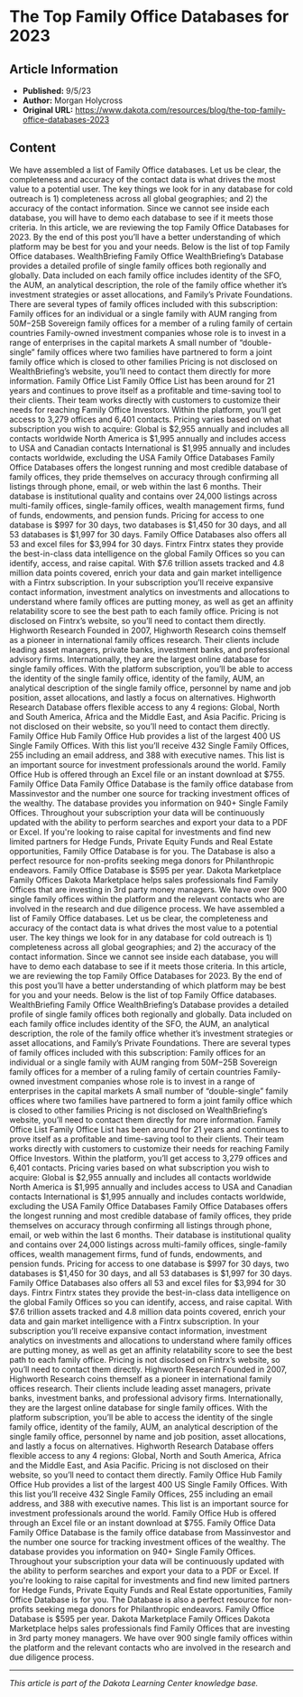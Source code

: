 # The Top Family Office Databases for 2023

## Article Information
- **Published:** 9/5/23
- **Author:** Morgan Holycross
- **Original URL:** https://www.dakota.com/resources/blog/the-top-family-office-databases-2023

## Content

We have assembled a list of Family Office databases. Let us be clear, the completeness and accuracy of the contact data is what drives the most value to a potential user. The key things we look for in any database for cold outreach is 1) completeness across all global geographies; and 2) the accuracy of the contact information. Since we cannot see inside each database, you will have to demo each database to see if it meets those criteria. In this article, we are reviewing the top Family Office Databases for 2023. By the end of this post you’ll have a better understanding of which platform may be best for you and your needs. Below is the list of top Family Office databases. WealthBriefing Family Office WealthBriefing’s Database provides a detailed profile of single family offices both regionally and globally. Data included on each family office includes identity of the SFO, the AUM, an analytical description, the role of the family office whether it’s investment strategies or asset allocations, and Family’s Private Foundations. There are several types of family offices included with this subscription: Family offices for an individual or a single family with AUM ranging from $50M-$25B Sovereign family offices for a member of a ruling family of certain countries Family-owned investment companies whose role is to invest in a range of enterprises in the capital markets A small number of “double-single” family offices where two families have partnered to form a joint family office which is closed to other families Pricing is not disclosed on WealthBriefing’s website, you’ll need to contact them directly for more information. Family Office List Family Office List has been around for 21 years and continues to prove itself as a profitable and time-saving tool to their clients. Their team works directly with customers to customize their needs for reaching Family Office Investors. Within the platform, you’ll get access to 3,279 offices and 6,401 contacts. Pricing varies based on what subscription you wish to acquire: Global is $2,955 annually and includes all contacts worldwide North America is $1,995 annually and includes access to USA and Canadian contacts International is $1,995 annually and includes contacts worldwide, excluding the USA Family Office Databases Family Office Databases offers the longest running and most credible database of family offices, they pride themselves on accuracy through confirming all listings through phone, email, or web within the last 6 months. Their database is institutional quality and contains over 24,000 listings across multi-family offices, single-family offices, wealth management firms, fund of funds, endowments, and pension funds. Pricing for access to one database is $997 for 30 days, two databases is $1,450 for 30 days, and all 53 databases is $1,997 for 30 days. Family Office Databases also offers all 53 and excel files for $3,994 for 30 days. Fintrx Fintrx states they provide the best-in-class data intelligence on the global Family Offices so you can identify, access, and raise capital. With $7.6 trillion assets tracked and 4.8 million data points covered, enrich your data and gain market intelligence with a Fintrx subscription. In your subscription you’ll receive expansive contact information, investment analytics on investments and allocations to understand where family offices are putting money, as well as get an affinity relatability score to see the best path to each family office. Pricing is not disclosed on Fintrx’s website, so you’ll need to contact them directly. Highworth Research Founded in 2007, Highworth Research coins themself as a pioneer in international family offices research. Their clients include leading asset managers, private banks, investment banks, and professional advisory firms. Internationally, they are the largest online database for single family offices. With the platform subscription, you’ll be able to access the identity of the single family office, identity of the family, AUM, an analytical description of the single family office, personnel by name and job position, asset allocations, and lastly a focus on alternatives. Highworth Research Database offers flexible access to any 4 regions: Global, North and South America, Africa and the Middle East, and Asia Pacific. Pricing is not disclosed on their website, so you’ll need to contact them directly. Family Office Hub Family Office Hub provides a list of the largest 400 US Single Family Offices. With this list you’ll receive 432 Single Family Offices, 255 including an email address, and 388 with executive names. This list is an important source for investment professionals around the world. Family Office Hub is offered through an Excel file or an instant download at $755. Family Office Data Family Office Database is the family office database from Massinvestor and the number one source for tracking investment offices of the wealthy. The database provides you information on 940+ Single Family Offices. Throughout your subscription your data will be continuously updated with the ability to perform searches and export your data to a PDF or Excel. If you're looking to raise capital for investments and find new limited partners for Hedge Funds, Private Equity Funds and Real Estate opportunities, Family Office Database is for you. The Database is also a perfect resource for non-profits seeking mega donors for Philanthropic endeavors. Family Office Database is $595 per year. Dakota Marketplace Family Offices Dakota Marketplace helps sales professionals find Family Offices that are investing in 3rd party money managers. We have over 900 single family offices within the platform and the relevant contacts who are involved in the research and due diligence process. We have assembled a list of Family Office databases. Let us be clear, the completeness and accuracy of the contact data is what drives the most value to a potential user. The key things we look for in any database for cold outreach is 1) completeness across all global geographies; and 2) the accuracy of the contact information. Since we cannot see inside each database, you will have to demo each database to see if it meets those criteria. In this article, we are reviewing the top Family Office Databases for 2023. By the end of this post you’ll have a better understanding of which platform may be best for you and your needs. Below is the list of top Family Office databases. WealthBriefing Family Office WealthBriefing’s Database provides a detailed profile of single family offices both regionally and globally. Data included on each family office includes identity of the SFO, the AUM, an analytical description, the role of the family office whether it’s investment strategies or asset allocations, and Family’s Private Foundations. There are several types of family offices included with this subscription: Family offices for an individual or a single family with AUM ranging from $50M-$25B Sovereign family offices for a member of a ruling family of certain countries Family-owned investment companies whose role is to invest in a range of enterprises in the capital markets A small number of “double-single” family offices where two families have partnered to form a joint family office which is closed to other families Pricing is not disclosed on WealthBriefing’s website, you’ll need to contact them directly for more information. Family Office List Family Office List has been around for 21 years and continues to prove itself as a profitable and time-saving tool to their clients. Their team works directly with customers to customize their needs for reaching Family Office Investors. Within the platform, you’ll get access to 3,279 offices and 6,401 contacts. Pricing varies based on what subscription you wish to acquire: Global is $2,955 annually and includes all contacts worldwide North America is $1,995 annually and includes access to USA and Canadian contacts International is $1,995 annually and includes contacts worldwide, excluding the USA Family Office Databases Family Office Databases offers the longest running and most credible database of family offices, they pride themselves on accuracy through confirming all listings through phone, email, or web within the last 6 months. Their database is institutional quality and contains over 24,000 listings across multi-family offices, single-family offices, wealth management firms, fund of funds, endowments, and pension funds. Pricing for access to one database is $997 for 30 days, two databases is $1,450 for 30 days, and all 53 databases is $1,997 for 30 days. Family Office Databases also offers all 53 and excel files for $3,994 for 30 days. Fintrx Fintrx states they provide the best-in-class data intelligence on the global Family Offices so you can identify, access, and raise capital. With $7.6 trillion assets tracked and 4.8 million data points covered, enrich your data and gain market intelligence with a Fintrx subscription. In your subscription you’ll receive expansive contact information, investment analytics on investments and allocations to understand where family offices are putting money, as well as get an affinity relatability score to see the best path to each family office. Pricing is not disclosed on Fintrx’s website, so you’ll need to contact them directly. Highworth Research Founded in 2007, Highworth Research coins themself as a pioneer in international family offices research. Their clients include leading asset managers, private banks, investment banks, and professional advisory firms. Internationally, they are the largest online database for single family offices. With the platform subscription, you’ll be able to access the identity of the single family office, identity of the family, AUM, an analytical description of the single family office, personnel by name and job position, asset allocations, and lastly a focus on alternatives. Highworth Research Database offers flexible access to any 4 regions: Global, North and South America, Africa and the Middle East, and Asia Pacific. Pricing is not disclosed on their website, so you’ll need to contact them directly. Family Office Hub Family Office Hub provides a list of the largest 400 US Single Family Offices. With this list you’ll receive 432 Single Family Offices, 255 including an email address, and 388 with executive names. This list is an important source for investment professionals around the world. Family Office Hub is offered through an Excel file or an instant download at $755. Family Office Data Family Office Database is the family office database from Massinvestor and the number one source for tracking investment offices of the wealthy. The database provides you information on 940+ Single Family Offices. Throughout your subscription your data will be continuously updated with the ability to perform searches and export your data to a PDF or Excel. If you're looking to raise capital for investments and find new limited partners for Hedge Funds, Private Equity Funds and Real Estate opportunities, Family Office Database is for you. The Database is also a perfect resource for non-profits seeking mega donors for Philanthropic endeavors. Family Office Database is $595 per year. Dakota Marketplace Family Offices Dakota Marketplace helps sales professionals find Family Offices that are investing in 3rd party money managers. We have over 900 single family offices within the platform and the relevant contacts who are involved in the research and due diligence process.

---

*This article is part of the Dakota Learning Center knowledge base.*
